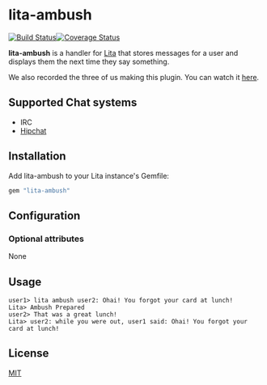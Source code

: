 # lita-ambush

[![Build Status](https://travis-ci.org/jjasghar/lita-ambush.svg?branch=master)](https://travis-ci.org/jjasghar/lita-ambush)[![Coverage Status](https://coveralls.io/repos/jjasghar/lita-ambush/badge.svg?branch=master)](https://coveralls.io/r/jjasghar/lita-ambush?branch=master)

**lita-ambush** is a handler for [Lita](http://lita.io/) that stores messages for a user and displays
them the next time they say something.

We also recorded the three of us making this plugin. You can watch it [here](http://youtu.be/mQ6ULfjewE0).

## Supported Chat systems

- IRC
- [Hipchat](http://i.imgur.com/6ekGWNG.png)

## Installation

Add lita-ambush to your Lita instance's Gemfile:

```ruby
gem "lita-ambush"
```

## Configuration

### Optional attributes

None

## Usage

```
user1> lita ambush user2: Ohai! You forgot your card at lunch!
Lita> Ambush Prepared
user2> That was a great lunch!
Lita> user2: while you were out, user1 said: Ohai! You forgot your card at lunch!
```

## License

[MIT](http://opensource.org/licenses/MIT)
